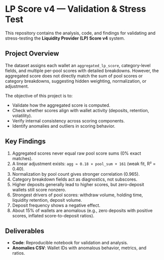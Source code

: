 # LP Score v4 — Validation & Stress Test

This repository contains the analysis, code, and findings for validating and stress-testing the **Liquidity Provider (LP) Score v4** system.

## Project Overview

The dataset assigns each wallet an `aggregated_lp_score`, category-level fields, and multiple per-pool scores with detailed breakdowns. However, the aggregated score does not directly match the sum of pool scores or category breakdowns, suggesting hidden weighting, normalization, or adjustment.

The objective of this project is to:
- Validate how the aggregated score is computed.
- Check whether scores align with wallet activity (deposits, retention, volatility).
- Verify internal consistency across scoring components.
- Identify anomalies and outliers in scoring behavior.

## Key Findings

1. Aggregated scores never equal raw pool score sums (0% exact matches).
2. A linear adjustment exists: `agg ≈ 0.18 × pool_sum + 161` (weak fit, R² = 0.40).
3. Normalization by pool count gives stronger correlation (0.965).
4. Category breakdown fields act as diagnostics, not subscores.
5. Higher deposits generally lead to higher scores, but zero-deposit wallets still score nonzero.
6. Strongest drivers of pool scores: withdraw volume, holding time, liquidity retention, deposit volume.
7. Deposit frequency shows a negative effect.
8. About 15% of wallets are anomalous (e.g., zero deposits with positive scores, inflated score-to-deposit ratios).

## Deliverables
- **Code**: Reproducible notebook for validation and analysis.
- **Anomalies CSV**: Wallet IDs with anomalous behavior, metrics, and ratios.

